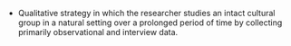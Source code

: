 - Qualitative strategy in which the researcher studies an intact cultural group in a natural setting over a prolonged period of time by collecting primarily observational and interview data.
